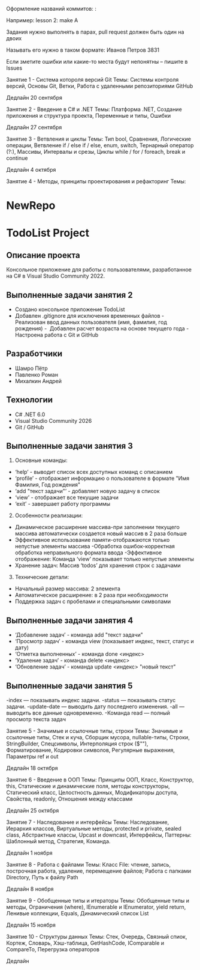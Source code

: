 Оформление названий коммитов: <lesson>: <action> <task>

Например: lesson 2: make A

Задания нужно выполнять в парах, pull request должен быть один на двоих

Называть его нужно в таком формате: Иванов Петров 3831

Если зметите ошибки или какие-то места будут непонятны – пишите в Issues

Занятие 1 - Система котороля версий Git
Темы:
Системы контроля версий, Основы Git, Ветки, Работа с удаленными репозиториями GitHub

Дедлайн
20 сентября

Занятие 2 - Введение в C# и .NET
Темы:
Платформа .NET, Создание приложения и структура проекта, Переменные и типы, Ошибки

Дедлайн
27 сентября

Занятие 3 - Ветвления и циклы
Темы:
Тип bool, Сравнения, Логические операции, Ветвление if / else if / else, enum, switch, Тернарный оператор (?:), Массивы, Интервалы и срезы, Циклы while / for / foreach, break и continue

Дедлайн
4 октября

Занятие 4 - Методы, принципы проектирования и рефакторинг
Темы:
# NewRepo
# TodoList Project

## Описание проекта 
Консольное приложение для работы с пользователями, разработанное на C# в Visual Studio Community 2022.

## Выполненные задачи занятия 2
- Создано консольное приложение TodoList
- Добавлен .gitignore для исключения временных файлов
-  Реализован ввод данных пользователя (имя, фамилия, год рождения)
-  Добавлен расчет возраста на основе текущего года
-  Настроена работа с Git и GitHub

## Разработчики
- Шамро Пётр
- Павленко Роман
- Михалкин Андрей

## Технологии
- C# .NET 6.0
- Visual Studio Community 2026
- Git / GitHub

## Выполненные задачи занятия 3

1. Основные команды:
- ‘help’ - выводит список всех доступных команд с описанием
- ‘profile’ - отображает информацию о пользователе в формате "Имя Фамилия, Год рождения"
- ‘add "текст задачи"’ - добавляет новую задачу в список
- ‘view’ - отображает все текущие задачи
- ‘exit’ - завершает работу программы

2. Особенности реализации:
- Динамическое расширение массива-при заполнении текущего массива автоматически создается новый массив в 2 раза больше
- Эффективное использование памяти-отображаются только непустые элементы массива
-Обработка ошибок-корректная обработка неправильного формата ввода
-Эффективное отображение: Команда ‘view’ показывает только непустые элементы
- Хранение задач: Массив ‘todos’ для хранения строк с задачами


3. Технические детали:
- Начальный размер массива: 2 элемента
- Автоматическое расширение: в 2 раза при необходимости
- Поддержка задач с пробелами и специальными символами

## Выполненные задачи занятия 4

- ‘Добавление задач’ - команда add "текст задачи"
- ‘Просмотр задач’ - команда view (показывает индекс, текст, статус и дату)
- ‘Отметка выполненных’ - команда done <индекс>
- ‘Удаление задач’ - команда delete <индекс>
- ‘Обновление задач’ - команда update <индекс> "новый текст"

## Выполненные задачи занятия 5

-index — показывать индекс задачи.
-status — показывать статус задачи.
-update-date — выводить дату последнего изменения.
-all — выводить все данные одновременно.
-Команда read <idx> — полный просмотр текста задач

Занятие 5 - Значимые и ссылочные типы, строки
Темы:
Значимые и ссылочные типы, Стек и куча, Сборщик мусора, nullable-типы, Строки, StringBuilder, Спецсимволы, Интерполяция строк ($""), Форматирование, Кодировки символов, Регулярные выражения, Параметры ref и out

Дедлайн
18 октября

Занятие 6 - Введение в ООП
Темы:
Принципы ООП, Класс, Конструктор, this, Статические и динамические поля, методы конструкторы, Статический класс, Целостность данных, Модификаторы доступа, Свойства, readonly, Отношения между классами

Дедлайн
25 октября

Занятие 7 - Наследование и интерфейсы
Темы:
Наследование, Иерархия классов, Виртуальные методы, protected и private, sealed class, Абстрактные классы, Upcast и downcast, Интерфейсы, Паттерны: Шаблонный метод, Стратегия, Команда.

Дедлайн
1 ноября

Занятие 8 - Работа с файлами
Темы:
Класс File: чтение, запись, построчная работа, удаление, перемещение файлов; Работа с папками Directory, Путь к файлу Path

Дедлайн
8 ноября

Занятие 9 - Обобщенные типы и итераторы
Темы:
Обобщенные типы и методы, Ограничения (where), IEnumerable и IEnumerator, yield return, Ленивые коллекции, Equals, Динамический список List<T>

Дедлайн
15 ноября

Занятие 10 - Структуры данных
Темы:
Стек, Очередь, Связный спиок, Кортеж, Словарь, Хэш-таблица, GetHashCode, IComparable и CompareTo, Перегрузка операторов

Дедлайн
